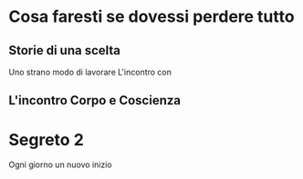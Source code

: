 
# Cosa faresti se dovessi perdere tutto 

## Storie di una scelta


Uno strano modo di lavorare L'incontro con 
## L'incontro Corpo e Coscienza

# Segreto 2
Ogni giorno un nuovo inizio
<!--stackedit_data:
eyJoaXN0b3J5IjpbLTEyNzAwMTg4ODUsLTYyMTY2MjgzNiwtMT
UwOTM4NjkzMCwtMTg5MDU2MDI3XX0=
-->
